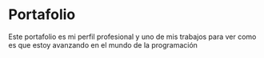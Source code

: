 # Portafolio
Este portafolio es mi perfil profesional y uno de mis trabajos para ver como es que estoy avanzando en el mundo de la programación
